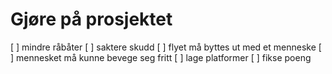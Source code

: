 # Gjøre på prosjektet

[ ] mindre råbåter
[ ] saktere skudd
[ ] flyet må byttes ut med et menneske
[ ] mennesket må kunne bevege seg fritt
[ ] lage platformer
[ ] fikse poeng